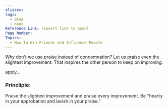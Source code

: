 ```yaml
---
aliases:
tags:
  - atom
  - book
Reference Link: (insert link to book)
Page Number:
Topics:
  - How To Win Friends and Influence People
---
```

Why don't we use praise instead of condemnation? Let us praise even the slightest improvement. That inspires the other person to keep on improving.

apply...
### Princliple:
Praise the slightest improvement and praise every improvement. Be "hearty in your approbation and lavish in your praise."

